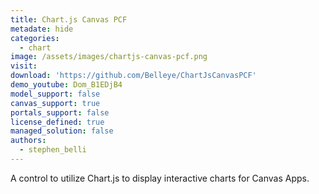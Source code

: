 ```yaml
---
title: Chart.js Canvas PCF
metadate: hide
categories:
  - chart
image: /assets/images/chartjs-canvas-pcf.png
visit: 
download: 'https://github.com/Belleye/ChartJsCanvasPCF'
demo_youtube: Dom_B1EDjB4
model_support: false
canvas_support: true
portals_support: false
license_defined: true
managed_solution: false
authors:
  - stephen_belli
---
```

A control to utilize Chart.js to display interactive charts for Canvas Apps.
